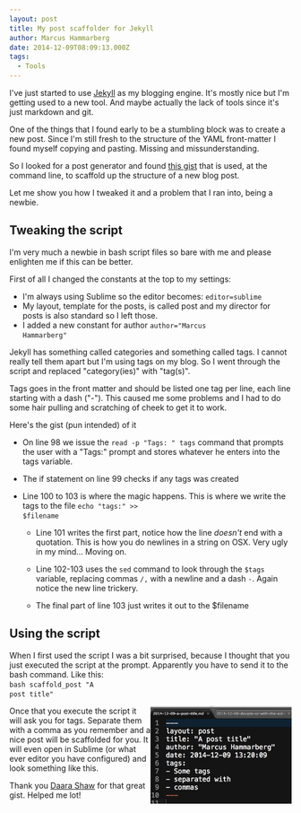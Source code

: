 ```yaml
---
layout: post
title: My post scaffolder for Jekyll
author: Marcus Hammarberg
date: 2014-12-09T08:09:13.000Z
tags:
  - Tools
---
```


I've just started to use <a href="http://jekyllrb.com">Jekyll</a> as my blogging engine. It's mostly nice but I'm getting used to a new tool. And maybe actually the lack of tools since it's just markdown and git.

One of the things that I found early to be a stumbling block was to create a new post. Since I'm still fresh to the structure of the YAML front-matter I found myself copying and pasting. Missing and missunderstanding.

So I looked for a post generator and found <a href="https://gist.github.com/kabrooski/6107707">this gist</a> that is used, at the command line, to scaffold up the structure of a new blog post.

Let me show you how I tweaked it and a problem that I ran into, being a newbie.
<!-- excerpt-end -->
## Tweaking the script
I'm very much a newbie in bash script files so bare with me and please enlighten me if this can be better.

First of all I changed the constants at the top to my settings:
* I'm always using Sublime so the editor becomes: <code>editor=sublime</code>
* My layout, template for the posts, is called post and my director for posts is also standard so I left those.
* I added a new constant for author <code>author="Marcus Hammarberg"</code>

Jekyll has something called categories and something called tags. I cannot really tell them apart but I'm using tags on my blog. So I went through the script and replaced "category(ies)" with "tag(s)".

Tags goes in the front matter and should be listed one tag per line, each line starting with a dash ("-"). This caused me some problems and I had to do some hair pulling and scratching of cheek to get it to work.

Here's the gist (pun intended) of it
<script src="https://gist.github.com/marcusoftnet/2eec785d3477beacf709.js"></script>

* On line 98 we issue the <code>read -p "Tags: " tags</code> command that prompts the user with a "Tags:" prompt and stores whatever he enters into the tags variable.

* The if statement on line 99 checks if any tags was created

* Line 100 to 103 is where the magic happens. This is where we write the tags to the file <code>echo "tags:" >> $filename</code>

	* Line 101 writes the first part, notice how the line *doesn't* end with a quotation. This is how you do newlines in a string on OSX. Very ugly in my mind... Moving on.

	* Line 102-103 uses the <code>sed</code> command to look through the <code>$tags</code> variable, replacing commas <code>/,</code> with a newline and a dash <code>\-</code>. Again notice the new line trickery.

	* The final part of line 103 just writes it out to the $filename

## Using the script
When I first used the script I was a bit surprised, because I thought that you just executed the script at the prompt. Apparently you have to send it to the bash command. Like this: <br>
<code>bash scaffold_post "A post title"</code>

<img src="/img/scaffoldedPost.jpg" style="float:right" width="50%">Once that you execute the script it will ask you for tags. Separate them with a comma as you remember and a nice post will be scaffolded for you. It will even open in Sublime (or what ever editor you have configured) and look something like this.

Thank you <a href="https://gist.github.com/kabrooski">Daara Shaw</a> for that great gist. Helped me lot!